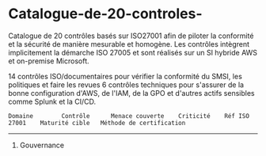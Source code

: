 # Catalogue-de-20-controles-
Catalogue de 20 contrôles basés sur ISO27001 afin de piloter la conformité et la sécurité de manière mesurable et homogène. 
Les contrôles intègrent implicitement la démarche ISO 27005 et sont réalisés sur un SI hybride AWS et on-premise Microsoft.

14 contrôles ISO/documentaires pour vérifier la conformité du SMSI, les politiques et faire les revues
6 contrôles techniques pour s'assurer de la bonne configuration d'AWS, de l'IAM, de la GPO et d'autres actifs sensibles comme Splunk et la CI/CD.

    Domaine        Contrôle      Menace couverte    Criticité    Réf ISO 27001    Maturité cible   Méthode de certification 
_______________________________________________________________________________________________________________________
1. Gouvernance    

